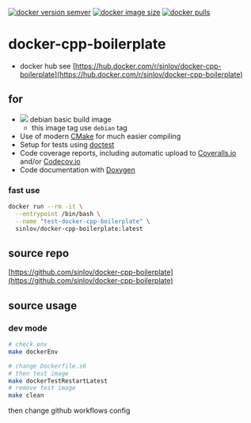
[![docker version semver](https://img.shields.io/docker/v/sinlov/docker-cpp-boilerplate?sort=semver)](https://hub.docker.com/r/sinlov/docker-cpp-boilerplate)
[![docker image size](https://img.shields.io/docker/image-size/sinlov/docker-cpp-boilerplate)](https://hub.docker.com/r/sinlov/docker-cpp-boilerplate)
[![docker pulls](https://img.shields.io/docker/pulls/sinlov/docker-cpp-boilerplate)](https://hub.docker.com/r/sinlov/docker-cpp-boilerplate/tags?page=1&ordering=last_updated)

# docker-cpp-boilerplate

- docker hub see [https://hub.docker.com/r/sinlov/docker-cpp-boilerplate](https://hub.docker.com/r/sinlov/docker-cpp-boilerplate)

## for

- [![](https://img.shields.io/docker/v/_/debian?label=debian&style=social)](https://hub.docker.com/_/debian/tags) debian basic build image
  - this image tag use `debian` tag
- Use of modern [CMake](https://cmake.org/) for much easier compiling
- Setup for tests using [doctest](https://github.com/onqtam/doctest)
- Code coverage reports, including automatic upload to [Coveralls.io](https://coveralls.io/) and/or [Codecov.io](https://codecov.io)
- Code documentation with [Doxygen](http://www.stack.nl/~dimitri/doxygen/)

### fast use

```bash
docker run --rm -it \
  --entrypoint /bin/bash \
  --name "test-docker-cpp-boilerplate" \
  sinlov/docker-cpp-boilerplate:latest
```

## source repo

[https://github.com/sinlov/docker-cpp-boilerplate](https://github.com/sinlov/docker-cpp-boilerplate)

## source usage

### dev mode

```bash
# check env
make dockerEnv

# change Dockerfile.s6
# then test image
make dockerTestRestartLatest
# remove test image
make clean
```

then change github workflows config